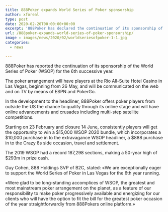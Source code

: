 ```yaml
---
title: 888Poker expands World Series of Poker sponsorship
author: xforeal 
type: post
date: 2020-02-20T00:00:00+00:00
excerpt: '888Poker has declared the continuation of its sponsorship of the World Series of Poker (WSOP) for the 6th continuous year '
url: /888poker-expands-world-series-of-poker-sponsorship/
image : images/news/2020/02/worldseriesofpoker-1-1.jpg
categories:
  - news

---
```

888Poker has reported the continuation of its sponsorship of the World Series of Poker (WSOP) for the 6th successive year. 

The poker arrangement will have players at the Rio All-Suite Hotel Casino in Las Vegas, beginning from 26 May, and will be communicated on the web and on TV by means of ESPN and PokerGo. 

In the development to the headliner, 888Poker offers poker players from outside the US the chance to qualify through its online stage and will have online advancements and crusades including multi-step satellite competitions. 

Starting on 23 February and closure 14 June, consistently players will get the opportunity to win a $15,000 WSOP 2020 bundle, which incorporates a $10,000 purchase in to the extravagance WSOP headliner, a $888 purchase in to the Crazy 8s side occasion, travel and settlement. 

The 2019 WSOP had a record 187,298 sections, making a 50-year high of $293m in prize cash. 

Guy Cohen, 888 Holdings SVP of B2C, stated: &#171;We are exceptionally eager to support the World Series of Poker in Las Vegas for the 6th year running. 

&#171;Were glad to be long-standing accomplices of WSOP, the greatest and most mainstream poker arrangement on the planet, as a feature of our responsibility to make poker progressively available and energizing for our clients who will have the option to fit the bill for the greatest poker occasion of the year straightforwardly from 888Pokers online platform.&#187;